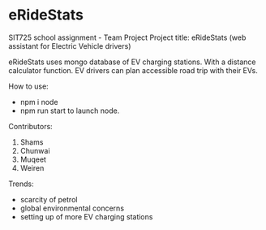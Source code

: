 # eRideStats
SIT725 school assignment - Team Project
Project title: eRideStats (web assistant for Electric Vehicle drivers)

eRideStats uses mongo database of EV charging stations. With a distance calculator function. EV drivers can plan accessible road trip with their EVs.

How to use:
- npm i node <dependencies>
- npm run start to launch node.
  
Contributors:
1. Shams
2. Chunwai
3. Muqeet
4. Weiren

Trends: 
- scarcity of petrol
- global environmental concerns
- setting up of more EV charging stations
